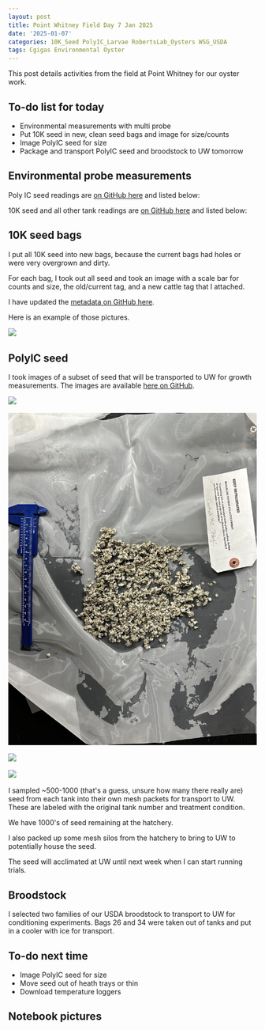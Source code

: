 ```yaml
---
layout: post
title: Point Whitney Field Day 7 Jan 2025
date: '2025-01-07'
categories: 10K_Seed PolyIC_Larvae RobertsLab_Oysters WSG_USDA
tags: Cgigas Environmental Oyster
---
```


This post details activities from the field at Point Whitney for our oyster work. 

## To-do list for today 

- Environmental measurements with multi probe 
- Put 10K seed in new, clean seed bags and image for size/counts 
- Image PolyIC seed for size 
- Package and transport PolyIC seed and broodstock to UW tomorrow 

## Environmental probe measurements 

Poly IC seed readings are [on GitHub here]() and listed below:  


10K seed and all other tank readings are [on GitHub here]() and listed below: 



## 10K seed bags 

I put all 10K seed into new bags, because the current bags had holes or were very overgrown and dirty. 

For each bag, I took out all seed and took an image with a scale bar for counts and size, the old/current tag, and a new cattle tag that I attached. 

I have updated the [metadata on GitHub here](https://github.com/RobertsLab/10K-seed-Cgigas/blob/main/data/metadata.csv). 

Here is an example of those pictures.  

![](https://github.com/RobertsLab/10K-seed-Cgigas/blob/main/data/images/images_20250108/20250107_old030_new090.jpeg?raw=true)

## PolyIC seed 

I took images of a subset of seed that will be transported to UW for growth measurements. The images are available [here on GitHub](https://github.com/RobertsLab/polyIC-larvae/tree/main/data/growth).  

![](https://github.com/RobertsLab/polyIC-larvae/blob/main/data/growth/20250107_control1_size.jpeg?raw=true)  

![](https://github.com/RobertsLab/polyIC-larvae/blob/main/data/growth/20250107_control2_size.jpeg?raw=true)  

![](https://github.com/RobertsLab/polyIC-larvae/blob/main/data/growth/20250107_treated4_size.jpeg?raw=true)  

![](https://github.com/RobertsLab/polyIC-larvae/blob/main/data/growth/20250107_treated5_size.jpeg?raw=true)  

I sampled ~500-1000 (that's a guess, unsure how many there really are) seed from each tank into their own mesh packets for transport to UW. These are labeled with the original tank number and treatment condition. 

We have 1000's of seed remaining at the hatchery.  

I also packed up some mesh silos from the hatchery to bring to UW to potentially house the seed. 

The seed will acclimated at UW until next week when I can start running trials. 

## Broodstock 

I selected two families of our USDA broodstock to transport to UW for conditioning experiments. Bags 26 and 34 were taken out of tanks and put in a cooler with ice for transport. 

## To-do next time 

- Image PolyIC seed for size 
- Move seed out of heath trays or thin 
- Download temperature loggers 

## Notebook pictures 

